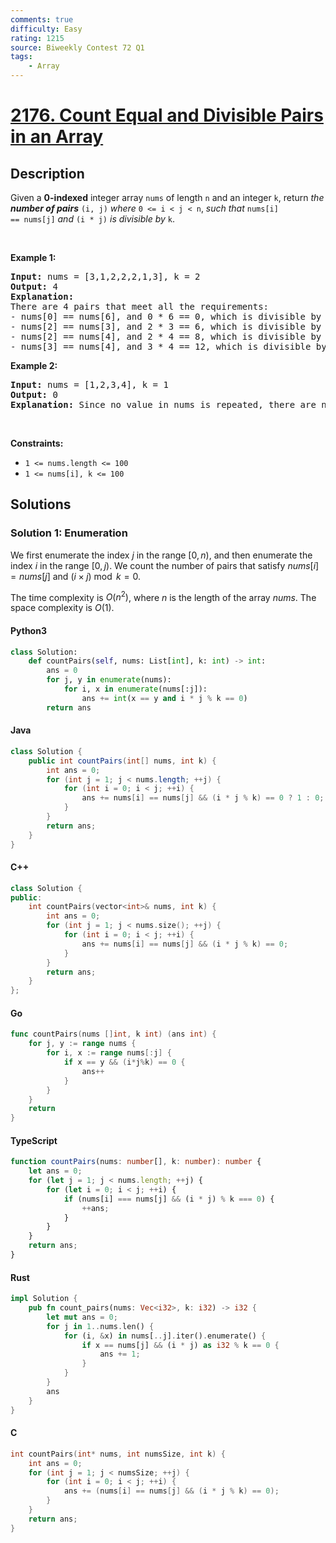 ```yaml
---
comments: true
difficulty: Easy
rating: 1215
source: Biweekly Contest 72 Q1
tags:
    - Array
---
```


<!-- problem:start -->

# [2176. Count Equal and Divisible Pairs in an Array](https://leetcode.com/problems/count-equal-and-divisible-pairs-in-an-array)

## Description

<!-- description:start -->

Given a <strong>0-indexed</strong> integer array <code>nums</code> of length <code>n</code> and an integer <code>k</code>, return <em>the <strong>number of pairs</strong></em> <code>(i, j)</code> <em>where</em> <code>0 &lt;= i &lt; j &lt; n</code>, <em>such that</em> <code>nums[i] == nums[j]</code> <em>and</em> <code>(i \* j)</code> <em>is divisible by</em> <code>k</code>.

<p>&nbsp;</p>
<p><strong class="example">Example 1:</strong></p>

<pre>
<strong>Input:</strong> nums = [3,1,2,2,2,1,3], k = 2
<strong>Output:</strong> 4
<strong>Explanation:</strong>
There are 4 pairs that meet all the requirements:
- nums[0] == nums[6], and 0 * 6 == 0, which is divisible by 2.
- nums[2] == nums[3], and 2 * 3 == 6, which is divisible by 2.
- nums[2] == nums[4], and 2 * 4 == 8, which is divisible by 2.
- nums[3] == nums[4], and 3 * 4 == 12, which is divisible by 2.
</pre>

<p><strong class="example">Example 2:</strong></p>

<pre>
<strong>Input:</strong> nums = [1,2,3,4], k = 1
<strong>Output:</strong> 0
<strong>Explanation:</strong> Since no value in nums is repeated, there are no pairs (i,j) that meet all the requirements.
</pre>

<p>&nbsp;</p>
<p><strong>Constraints:</strong></p>

<ul>
	<li><code>1 &lt;= nums.length &lt;= 100</code></li>
	<li><code>1 &lt;= nums[i], k &lt;= 100</code></li>
</ul>

<!-- description:end -->

## Solutions

<!-- solution:start -->

### Solution 1: Enumeration

We first enumerate the index $j$ in the range $[0, n)$, and then enumerate the index $i$ in the range $[0, j)$. We count the number of pairs that satisfy $\textit{nums}[i] = \textit{nums}[j]$ and $(i \times j) \bmod k = 0$.

The time complexity is $O(n^2)$, where $n$ is the length of the array $\textit{nums}$. The space complexity is $O(1)$.

<!-- tabs:start -->

#### Python3

```python
class Solution:
    def countPairs(self, nums: List[int], k: int) -> int:
        ans = 0
        for j, y in enumerate(nums):
            for i, x in enumerate(nums[:j]):
                ans += int(x == y and i * j % k == 0)
        return ans
```

#### Java

```java
class Solution {
    public int countPairs(int[] nums, int k) {
        int ans = 0;
        for (int j = 1; j < nums.length; ++j) {
            for (int i = 0; i < j; ++i) {
                ans += nums[i] == nums[j] && (i * j % k) == 0 ? 1 : 0;
            }
        }
        return ans;
    }
}
```

#### C++

```cpp
class Solution {
public:
    int countPairs(vector<int>& nums, int k) {
        int ans = 0;
        for (int j = 1; j < nums.size(); ++j) {
            for (int i = 0; i < j; ++i) {
                ans += nums[i] == nums[j] && (i * j % k) == 0;
            }
        }
        return ans;
    }
};
```

#### Go

```go
func countPairs(nums []int, k int) (ans int) {
	for j, y := range nums {
		for i, x := range nums[:j] {
			if x == y && (i*j%k) == 0 {
				ans++
			}
		}
	}
	return
}
```

#### TypeScript

```ts
function countPairs(nums: number[], k: number): number {
    let ans = 0;
    for (let j = 1; j < nums.length; ++j) {
        for (let i = 0; i < j; ++i) {
            if (nums[i] === nums[j] && (i * j) % k === 0) {
                ++ans;
            }
        }
    }
    return ans;
}
```

#### Rust

```rust
impl Solution {
    pub fn count_pairs(nums: Vec<i32>, k: i32) -> i32 {
        let mut ans = 0;
        for j in 1..nums.len() {
            for (i, &x) in nums[..j].iter().enumerate() {
                if x == nums[j] && (i * j) as i32 % k == 0 {
                    ans += 1;
                }
            }
        }
        ans
    }
}
```

#### C

```c
int countPairs(int* nums, int numsSize, int k) {
    int ans = 0;
    for (int j = 1; j < numsSize; ++j) {
        for (int i = 0; i < j; ++i) {
            ans += (nums[i] == nums[j] && (i * j % k) == 0);
        }
    }
    return ans;
}
```

<!-- tabs:end -->

<!-- solution:end -->

<!-- problem:end -->
